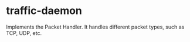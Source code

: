 # traffic-daemon
Implements the Packet Handler. It handles different packet types, such as TCP, UDP, etc.

